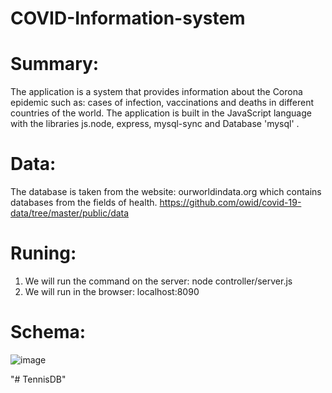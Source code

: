 # COVID-Information-system

# Summary:
The application is a system that provides information about the Corona epidemic such as: cases of infection, vaccinations and deaths in different countries of the world.
The application is built in the JavaScript language with the libraries js.node, express, mysql-sync and Database 'mysql' .

# Data:
The database is taken from the website: ourworldindata.org which contains databases from the fields of health.
https://github.com/owid/covid-19-data/tree/master/public/data

# Runing:
1. We will run the command on the server: node controller/server.js
2. We will run in the browser: localhost:8090

# Schema:
![image](https://user-images.githubusercontent.com/73163354/189636140-b9ac24e0-ed3d-417c-8de7-3f49e1fc6afa.png)




"# TennisDB" 

